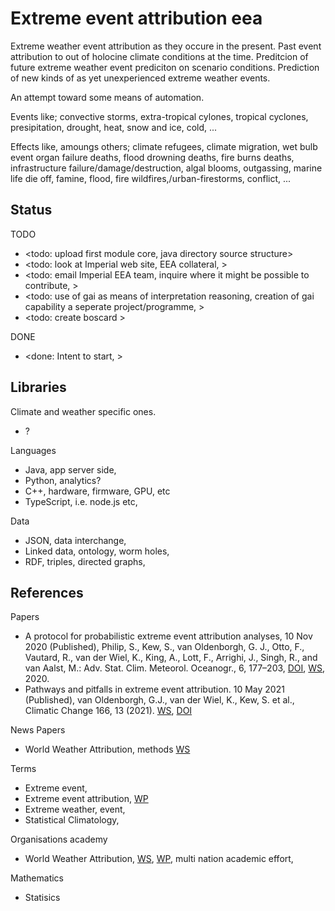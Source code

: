 # Extreme event attribution eea

Extreme weather event attribution as they occure in the present. Past event attribution to out of holocine climate conditions at the time. Preditcion of future extreme weather event prediciton on scenario conditions. Prediction of new kinds of as yet unexperienced extreme weather events.

An attempt toward some means of automation. 

Events like; convective storms, extra-tropical cylones, tropical cyclones, presipitation, drought, heat, snow and ice, cold, ...

Effects like, amoungs others; climate refugees, climate migration, wet bulb event organ failure deaths, flood drowning deaths, fire burns deaths, infrastructure failure/damage/destruction, algal blooms, outgassing, marine life die off, famine, flood, fire wildfires,/urban-firestorms,  conflict, ...

## Status

TODO
* <todo: upload first module core, java directory source structure>
* <todo: look at Imperial web site, EEA collateral, >
* <todo: email Imperial EEA team, inquire where it might be possible to contribute, >
* <todo: use of gai as means of interpretation reasoning, creation of gai capability a seperate project/programme, >
* <todo: create boscard >

DONE
* <done: Intent to start, >

## Libraries

Climate and weather specific ones.
* ?

Languages
* Java, app server side, 
* Python, analytics?
* C++, hardware, firmware, GPU, etc 
* TypeScript, i.e. node.js etc,

Data
* JSON, data interchange, 
* Linked data, ontology, worm holes, 
* RDF, triples, directed graphs, 

## References

Papers
* A protocol for probabilistic extreme event attribution analyses, 10 Nov 2020 (Published), Philip, S., Kew, S., van Oldenborgh, G. J., Otto, F., Vautard, R., van der Wiel, K., King, A., Lott, F., Arrighi, J., Singh, R., and van Aalst, M.: Adv. Stat. Clim. Meteorol. Oceanogr., 6, 177–203, [DOI](https://doi.org/10.5194/ascmo-6-177-2020), [WS](https://ascmo.copernicus.org/articles/6/177/2020/), 2020.
* Pathways and pitfalls in extreme event attribution. 10 May 2021 (Published), van Oldenborgh, G.J., van der Wiel, K., Kew, S. et al., Climatic Change 166, 13 (2021). [WS](https://link.springer.com/article/10.1007/s10584-021-03071-7), [DOI](https://doi.org/10.1007/s10584-021-03071-7)

News Papers
* World Weather Attribution, methods [WS](https://www.worldweatherattribution.org/methods/)

Terms
* Extreme event, 
* Extreme event attribution, [WP](https://en.wikipedia.org/wiki/Extreme_event_attribution)
* Extreme weather, event,
* Statistical Climatology,

Organisations academy
* World Weather Attribution, [WS](https://www.worldweatherattribution.org/), [WP](https://en.wikipedia.org/wiki/World_Weather_Attribution), multi nation academic effort, 

Mathematics
* Statisics
